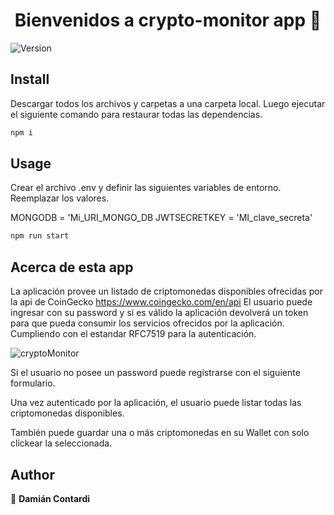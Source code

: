 <h1 align="center">Bienvenidos a crypto-monitor app 👋</h1>
<p>
  <img alt="Version" src="https://img.shields.io/badge/version-0.1.0-blue.svg?cacheSeconds=2592000" />
</p>

## Install

Descargar todos los archivos y carpetas a una carpeta local. Luego ejecutar el siguiente comando para restaurar todas las dependencias.

```sh
npm i
```

## Usage

Crear el archivo .env y definir las siguientes variables de entorno. Reemplazar los valores.

MONGODB = 'Mi_URI_MONGO_DB
JWTSECRETKEY = 'MI_clave_secreta'

```sh
npm run start
```

## Acerca de esta app

La aplicación provee un listado de criptomonedas disponibles ofrecidas por la api de CoinGecko https://www.coingecko.com/en/api
El usuario puede ingresar con su password y si es válido la aplicación devolverá un token para que pueda consumir los servicios ofrecidos por la aplicación. Cumpliendo con el estandar RFC7519 para la autenticación.

![cryptoMonitor](https://user-images.githubusercontent.com/105566014/173602331-8cd9aaf4-9cd4-4550-9aa8-5c04b1e98929.PNG)

Si el usuario no posee un password puede registrarse con el siguiente formulario.


Una vez autenticado por la aplicación, el usuario puede listar todas las criptomonedas disponibles.


También puede guardar una o más criptomonedas en su Wallet con solo clickear la seleccionada.


## Author

👤 **Damián Contardi**

